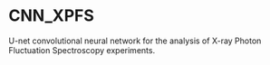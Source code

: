 # CNN_XPFS
U-net convolutional neural network for the analysis of X-ray Photon Fluctuation Spectroscopy experiments. 
